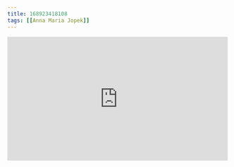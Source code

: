 ```yaml
---
title: 168923418108
tags: [[Anna Maria Jopek]]
---
```

<iframe allow="accelerometer; autoplay; clipboard-write; encrypted-media; gyroscope; picture-in-picture" allowfullscreen="" frameborder="0" height="281" id="youtube_iframe" src="https://www.youtube.com/embed/FmXHCRtY794?feature=oembed&amp;enablejsapi=1&amp;origin=https://safe.txmblr.com&amp;wmode=opaque" width="500"></iframe>
